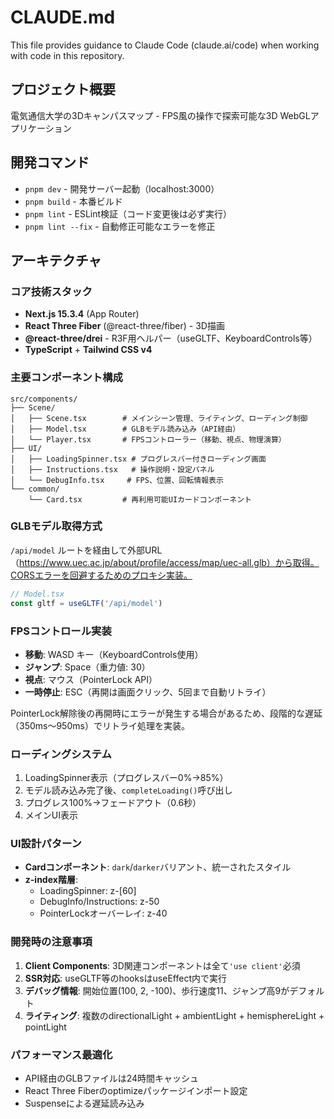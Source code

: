 # CLAUDE.md

This file provides guidance to Claude Code (claude.ai/code) when working with code in this repository.

## プロジェクト概要

電気通信大学の3Dキャンパスマップ - FPS風の操作で探索可能な3D WebGLアプリケーション

## 開発コマンド

- `pnpm dev` - 開発サーバー起動（localhost:3000）
- `pnpm build` - 本番ビルド
- `pnpm lint` - ESLint検証（コード変更後は必ず実行）
- `pnpm lint --fix` - 自動修正可能なエラーを修正

## アーキテクチャ

### コア技術スタック

- **Next.js 15.3.4** (App Router)
- **React Three Fiber** (@react-three/fiber) - 3D描画
- **@react-three/drei** - R3F用ヘルパー（useGLTF、KeyboardControls等）
- **TypeScript** + **Tailwind CSS v4**

### 主要コンポーネント構成

```
src/components/
├── Scene/
│   ├── Scene.tsx        # メインシーン管理、ライティング、ローディング制御
│   ├── Model.tsx        # GLBモデル読み込み（API経由）
│   └── Player.tsx       # FPSコントローラー（移動、視点、物理演算）
├── UI/
│   ├── LoadingSpinner.tsx # プログレスバー付きローディング画面
│   ├── Instructions.tsx   # 操作説明・設定パネル
│   └── DebugInfo.tsx     # FPS、位置、回転情報表示
└── common/
    └── Card.tsx         # 再利用可能UIカードコンポーネント
```

### GLBモデル取得方式

`/api/model` ルートを経由して外部URL（https://www.uec.ac.jp/about/profile/access/map/uec-all.glb）から取得。CORSエラーを回避するためのプロキシ実装。

```typescript
// Model.tsx
const gltf = useGLTF('/api/model')
```

### FPSコントロール実装

- **移動**: WASD キー（KeyboardControls使用）
- **ジャンプ**: Space（重力値: 30）
- **視点**: マウス（PointerLock API）
- **一時停止**: ESC（再開は画面クリック、5回まで自動リトライ）

PointerLock解除後の再開時にエラーが発生する場合があるため、段階的な遅延（350ms～950ms）でリトライ処理を実装。

### ローディングシステム

1. LoadingSpinner表示（プログレスバー0%→85%）
2. モデル読み込み完了後、`completeLoading()`呼び出し
3. プログレス100%→フェードアウト（0.6秒）
4. メインUI表示

### UI設計パターン

- **Cardコンポーネント**: `dark`/`darker`バリアント、統一されたスタイル
- **z-index階層**:
  - LoadingSpinner: z-[60]
  - DebugInfo/Instructions: z-50
  - PointerLockオーバーレイ: z-40

### 開発時の注意事項

1. **Client Components**: 3D関連コンポーネントは全て`'use client'`必須
2. **SSR対応**: useGLTF等のhooksはuseEffect内で実行
3. **デバッグ情報**: 開始位置(100, 2, -100)、歩行速度11、ジャンプ高9がデフォルト
4. **ライティング**: 複数のdirectionalLight + ambientLight + hemisphereLight + pointLight

### パフォーマンス最適化

- API経由のGLBファイルは24時間キャッシュ
- React Three Fiberのoptimizeパッケージインポート設定
- Suspenseによる遅延読み込み
